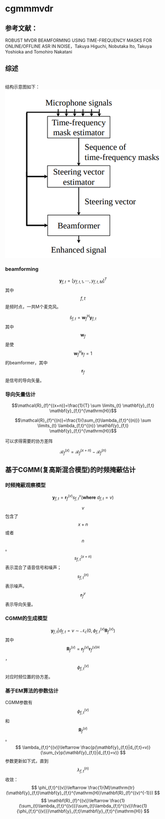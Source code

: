 # cgmmmvdr
<!-- toc -->
## 参考文献：
ROBUST MVDR BEAMFORMING USING TIME-FREQUENCY MASKS FOR ONLINE/OFFLINE ASR IN NOISE，Takuya Higuchi, Nobutaka Ito, Takuya Yoshioka and Tomohiro Nakatani
## 综述

<br> 结构示意图如下：</br>
![](cgmmmvdr.png)

### beamforming
$$\mathbf{y}_{f,t}=[y_{f,t,1},\cdots,y_{f,t,M}]^{T}$$
其中 $$f,t$$ 是频时点，一共M个麦克风。

$$\widehat{s}_{f,t}=\mathbf{w}^{\mathrm{H}}_{f}\mathbf{y}_{f,t}$$
其中$$\mathbf{w}_{f}$$是使$$\mathbf{w}^{\mathrm{H}}_{f}\mathbf{r}_{f}=1$$的beamformer，其中$$\mathbf{r}_{f}$$是信号的导向矢量。
### 导向矢量估计

$$\mathcal{R}_{f}^{(x+n)}=\frac{1}{T} \sum \limits_{t} \mathbf{y}_{f,t} \mathbf{y}_{f,t}^{\mathrm{H}}$$

$$\mathcal{R}_{f}^{(n)}=\frac{1}{\sum_{t}\lambda_{f,t}^{(n)}} \sum \limits_{t} \lambda_{f,t}^{(n)} \mathbf{y}_{f,t} \mathbf{y}_{f,t}^{\mathrm{H}}$$

可以求得需要的协方差阵

$$\mathcal{R}_{f}^{(x)}=\mathcal{R}_{f}^{(x+n)}-\mathcal{R}_{f}^{(n)}$$

## 基于CGMM(复高斯混合模型)的时频掩蔽估计
### 时频掩蔽观察模型
$$
\mathbf{y}_{f,t}=\mathbf{r}_{f}^{({v})}s_{f,t}^{v} (\mathbf{where}\ d_{f,t}={v})
$$

$${v}$$包含了$$x+n$$或者$$n$$。
$$s_{f,t}^{(x+n)}$$表示混合了语音信号和噪声；$$s_{f,t}^{(n)}$$表示噪声。
$$\mathbf{r}_{f}^{{v}}$$表示导向矢量。

### CGMM的生成模型

$$
\mathbf{y}_{f,t} | d_{f,t} = v \sim \mathcal{N}_{c}(0,\phi_{f,t}^{(v)}\mathbf{R}_{f}^{(v)})
$$
其中$$\mathbf{R}_{f}^{(v)}=\mathbf{r}_{f}^{(v)}\mathbf{r}_{f}^{(v)\mathrm{H}}$$，$$\phi_{f,t}^{(v)}$$对应时频位置的协方差。
### 基于EM算法的参数估计
CGMM参数有$$\phi_{f,t}^{(v)}$$和$$\mathbf{R}_{f}^{(v)}$$。
$$
\lambda_{f,t}^{(v)}\leftarrow \frac{p(\mathbf{y}_{f,t}|d_{f,t}=v)}{\sum_{v}p(\mathbf{y}_{f,t}|d_{f,t}=v)}
$$
参数更新如下式，直到$$\lambda_{f,t}^{(n)}$$收敛：
$$
\phi_{f,t}^{(v)}\leftarrow \frac{1}{M}\mathrm{tr}(\mathbf{y}_{f,t}\mathbf{y}_{f,t}^{\mathrm{H}}\mathbf{R}_{f}^{(v)^{-1}})
$$
$$
\mathbf{R}_{f}^{(v)}\leftarrow \frac{1}{\sum_{t}\lambda_{f,t}^{(v)}}\sum_{t}\lambda_{f,t}^{(v)}\frac{1}{\phi_{f,t}^{(v)}}\mathbf{y}_{f,t}\mathbf{y}_{f,t}^{\mathrm{H}}
$$